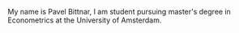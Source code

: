 My name is Pavel Bittnar, I am student pursuing master's degree in Econometrics at the University of Amsterdam. 
